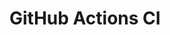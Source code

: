 # GitHub Actions CI





























































































































































































































































































































































































































































































































































































































































































































































































































































































































































































































































































































































































































































































































































































































































































































































































































































































































































































































































































































































































































































































































































































































































































































































































































































































































































































































































































































































































































































































































































































































































































































































































































































































































































































































































































































































































































































































































































